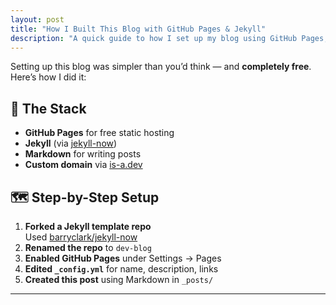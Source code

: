```yaml
---
layout: post
title: "How I Built This Blog with GitHub Pages & Jekyll"
description: "A quick guide to how I set up my blog using GitHub Pages, Jekyll, and is-a.dev"
---
```


<!-- Remove this line -->
<!-- ## How I Set Up This Blog Using GitHub Pages & Jekyll -->

Setting up this blog was simpler than you’d think — and **completely free**. Here’s how I did it:

## 🍥 The Stack
- **GitHub Pages** for free static hosting  
- **Jekyll** (via [jekyll-now](https://github.com/barryclark/jekyll-now))  
- **Markdown** for writing posts  
- **Custom domain** via [is-a.dev](https://is-a.dev)

## 🗺️ Step-by-Step Setup
1. **Forked a Jekyll template repo**  
   Used [barryclark/jekyll-now](https://github.com/barryclark/jekyll-now)
2. **Renamed the repo** to `dev-blog`
3. **Enabled GitHub Pages** under Settings → Pages
4. **Edited `_config.yml`** for name, description, links
5. **Created this post** using Markdown in `_posts/`

---
